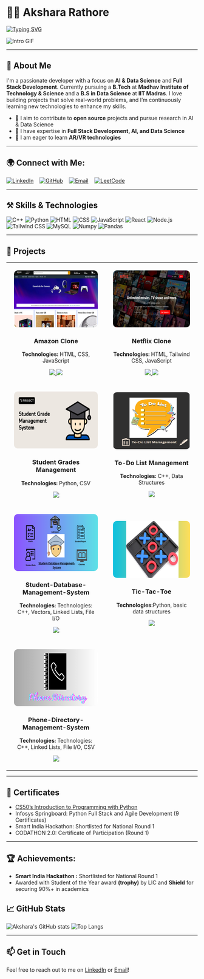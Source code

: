 # 👩‍💻 Akshara Rathore

[![Typing SVG](https://readme-typing-svg.herokuapp.com?color=%2336BCF7&lines=Hi+there!+I'm+Akshara+Rathore;AI+and+Data+Science+Enthusiast;Full-Stack+Developer;Open+Source+Contributor)](https://git.io/typing-svg)

<img src="https://user-images.githubusercontent.com/59734313/157189039-c09b3e38-9f42-42c0-ab54-14f1574190a7.gif" alt="Intro GIF" width="500" height="auto">


---

## 👋 About Me

I'm a passionate developer with a focus on **AI & Data Science** and **Full Stack Development**. Currently pursuing a **B.Tech** at **Madhav Institute of Technology & Science** and a **B.S in Data Science** at **IIT Madras**. I love building projects that solve real-world problems, and I’m continuously learning new technologies to enhance my skills.


- 🚀 I aim to contribute to **open source** projects and pursue research in AI & Data Science
- 💬 I have expertise in **Full Stack Development, AI, and Data Science**
- 🌱 I am eager to learn **AR/VR technologies**

---

## 🌍 Connect with Me:

[![LinkedIn](https://img.shields.io/badge/LinkedIn-0077B5?style=for-the-badge&logo=linkedin&logoColor=white)](https://www.linkedin.com/in/itsAksharaRathore)
&nbsp;&nbsp;
[![GitHub](https://img.shields.io/badge/GitHub-181717?style=for-the-badge&logo=github&logoColor=white)](https://github.com/ItsAksharaRathore)
&nbsp;&nbsp;
[![Email](https://img.shields.io/badge/Email-D14836?style=for-the-badge&logo=gmail&logoColor=white)](mailto:itsAksharaRathore@gmail.com)
&nbsp;&nbsp;
[![LeetCode](https://img.shields.io/badge/LeetCode-FFA116?style=for-the-badge&logo=leetcode&logoColor=white)](https://leetcode.com/u/AksharaRathore/)

---

## ⚒️ Skills & Technologies

![C++](https://img.shields.io/badge/-C++-00599C?style=for-the-badge&logo=cplusplus&logoColor=white)
![Python](https://img.shields.io/badge/-Python-3776AB?style=for-the-badge&logo=Python&logoColor=white)
![HTML](https://img.shields.io/badge/-HTML-E34F26?style=for-the-badge&logo=HTML5&logoColor=white)
![CSS](https://img.shields.io/badge/-CSS-1572B6?style=for-the-badge&logo=CSS3&logoColor=white)
![JavaScript](https://img.shields.io/badge/-JavaScript-F7DF1E?style=for-the-badge&logo=JavaScript&logoColor=black)
![React](https://img.shields.io/badge/-React-61DAFB?style=for-the-badge&logo=React&logoColor=black)
![Node.js](https://img.shields.io/badge/-Node.js-339933?style=for-the-badge&logo=Node.js&logoColor=white)
![Tailwind CSS](https://img.shields.io/badge/-TailwindCSS-38B2AC?style=for-the-badge&logo=tailwind-css&logoColor=white)
![MySQL](https://img.shields.io/badge/-MySQL-4479A1?style=for-the-badge&logo=MySQL&logoColor=white)
![Numpy](https://img.shields.io/badge/-Numpy-013243?style=for-the-badge&logo=numpy&logoColor=white)
![Pandas](https://img.shields.io/badge/-Pandas-150458?style=for-the-badge&logo=pandas&logoColor=white)

---

## 🚀 Projects
<div align="center">
<table style="width:100%; border-spacing: 20px 20px;" align="center">
  <tr align="center">
    <td align="center" style="padding: 20px;">
      <img src="files/amazon.png" alt="Amazon Clone" width="300" height="150" style="border-radius: 10px; transition: transform .2s;" onmouseover="this.style.transform='scale(1.05)';" onmouseout="this.style.transform='scale(1)';">
      <h3>Amazon Clone</h3>
      <p><b>Technologies:</b> HTML, CSS, JavaScript</p>
      <a href="https://github.com/ItsAksharaRathore/Amazon-Web-Clone" target="_blank">
        <img src="https://img.shields.io/badge/View_Code-blue?style=for-the-badge">
      </a>
      <a href="https://itsakshararathore.github.io/Amazon-Web-Clone/" target="_blank">
        <img src="https://img.shields.io/badge/Live_Demo-brightgreen?style=for-the-badge">
      </a>
    </td>
    <td align="center" style="padding: 20px;">
      <img src="files/Netflix.png" alt="Netflix Clone" width="300" height="150" style="border-radius: 10px; transition: transform .2s;" onmouseover="this.style.transform='scale(1.05)';" onmouseout="this.style.transform='scale(1)';">
      <h3>Netflix Clone</h3>
      <p><b>Technologies:</b> HTML, Tailwind CSS, JavaScript</p>
      <a href="https://github.com/ItsAksharaRathore/Netflix_Clone" target="_blank">
        <img src="https://img.shields.io/badge/View_Code-blue?style=for-the-badge">
      </a>
      <a href="https://itsakshararathore.github.io/Netflix_Clone" target="_blank">
        <img src="https://img.shields.io/badge/Live_Demo-brightgreen?style=for-the-badge">
      </a>
    </td>
  </tr>
  <tr>
    <td align="center" style="padding: 20px;">
      <img src="files/grades.png" alt="Student Grades Management" width="300" height="150" style="border-radius: 10px; transition: transform .2s;" onmouseover="this.style.transform='scale(1.05)';" onmouseout="this.style.transform='scale(1)';">
      <h3>Student Grades Management</h3>
      <p><b>Technologies:</b> Python, CSV</p>
      <a href="https://github.com/ItsAksharaRathore/Student-Grade-Managment" target="_blank">
        <img src="https://img.shields.io/badge/View_Code-blue?style=for-the-badge">
      </a>
      <!-- <a href="https://github.com/ItsAksharaRathore/Student-Grade-Managment" target="_blank">
        <img src="https://img.shields.io/badge/Live_Demo-brightgreen?style=for-the-badge">
      </a> -->
    </td>
    <td align="center" style="padding: 20px;">
      <img src="files/todo.png" alt="To-Do List" width="300" height="150" style="border-radius: 10px; transition: transform .2s;" onmouseover="this.style.transform='scale(1.05)';" onmouseout="this.style.transform='scale(1)';">
      <h3>To-Do List Management</h3>
      <p><b>Technologies:</b> C++, Data Structures</p>
      <a href="https://github.com/ItsAksharaRathore/To-Do-List-Management-System" target="_blank">
        <img src="https://img.shields.io/badge/View_Code-blue?style=for-the-badge">
      </a>
      <!-- <a href="https://github.com/ItsAksharaRathore/To-Do-List-Management-System" target="_blank">
        <img src="https://img.shields.io/badge/Live_Demo-brightgreen?style=for-the-badge"> -->
      </a>
    </td>
    
  </tr>


  <tr>
    <td align="center" style="padding: 20px;">
      <img src="files/Report.png" alt="Student Grades Management" width="300" height="150" style="border-radius: 10px; transition: transform .2s;" onmouseover="this.style.transform='scale(1.05)';" onmouseout="this.style.transform='scale(1)';">
      <h3>Student-Database-Management-System</h3>
      <p><b>Technologies:</b> Technologies: C++, Vectors, Linked Lists, File I/O</p>
      <a href="https://github.com/ItsAksharaRathore/Student-Database-Management-System" target="_blank">
        <img src="https://img.shields.io/badge/View_Code-blue?style=for-the-badge">
      </a>
      <!-- <a href="https://github.com/ItsAksharaRathore/Student-Grade-Managment" target="_blank">
        <img src="https://img.shields.io/badge/Live_Demo-brightgreen?style=for-the-badge">
      </a> -->
    </td>
    <td align="center" style="padding: 20px;">
      <img src="files/Tic-Tac-Toe.png" alt="To-Do List" width="300" height="150" style="border-radius: 10px; transition: transform .2s;" onmouseover="this.style.transform='scale(1.05)';" onmouseout="this.style.transform='scale(1)';">
      <h3>Tic-Tac-Toe</h3>
      <p><b>Technologies:</b>Python, basic data structures</p>
      <a href="https://github.com/ItsAksharaRathore/Tic_Tac_Toe" target="_blank">
        <img src="https://img.shields.io/badge/View_Code-blue?style=for-the-badge">
      </a>
      <!-- <a href="https://github.com/ItsAksharaRathore/To-Do-List-Management-System" target="_blank">
        <img src="https://img.shields.io/badge/Live_Demo-brightgreen?style=for-the-badge"> -->
      </a>
    </td>
    
  </tr>
  <tr>
    <td align="center" style="padding: 20px;">
      <img src="files/phone.png" alt="Student Grades Management" width="300" height="150" style="border-radius: 10px; transition: transform .2s;" onmouseover="this.style.transform='scale(1.05)';" onmouseout="this.style.transform='scale(1)';">
      <h3>Phone-Directory-Management-System</h3>
      <p><b>Technologies:</b> Technologies: C++, Linked Lists, File I/O, CSV</p>
      <a href="https://github.com/ItsAksharaRathore/Phone-Directory-Management-System" target="_blank">
        <img src="https://img.shields.io/badge/View_Code-blue?style=for-the-badge">
      </a>
      <!-- <a href="https://github.com/ItsAksharaRathore/Student-Grade-Managment" target="_blank">
        <img src="https://img.shields.io/badge/Live_Demo-brightgreen?style=for-the-badge">
      </a> -->
    </td>
    
    
  </tr>
</table>
</div>


---

## 📜 Certificates

- [CS50’s Introduction to Programming with Python](https://cs50.harvard.edu/certificates/a3bd133f-4b10-47fd-a11f-005a2a8f8050)
- Infosys Springboard: Python Full Stack and Agile Development (9 Certificates)
- Smart India Hackathon: Shortlisted for National Round 1
- CODATHON 2.0: Certificate of Participation (Round 1)

---

<!-- ## 💼 Experience

- **Smart India Hackathon** – Shortlisted for national round, working on navigation enhancement for railway station facilities.
- **Front-End Developer** – Built multiple web projects using React, Tailwind CSS, and modern frameworks. -->
## 🏆 Achievements:

- **Smart India Hackathon :** Shortlisted for National Round 1
- Awarded with Student of the Year award **(trophy)** by LIC and **Shield** for securing 90%+ in academics

## 📈 GitHub Stats

![Akshara's GitHub stats](https://github-readme-stats.vercel.app/api?username=ItsAksharaRathore&show_icons=true&theme=radical)
![Top Langs](https://github-readme-stats.vercel.app/api/top-langs/?username=ItsAksharaRathore&layout=compact&theme=radical)

---

## 📫 Get in Touch

Feel free to reach out to me on [LinkedIn](https://www.linkedin.com/in/itsAksharaRathore) or [Email](mailto:itsAksharaRathore@gmail.com)!
```